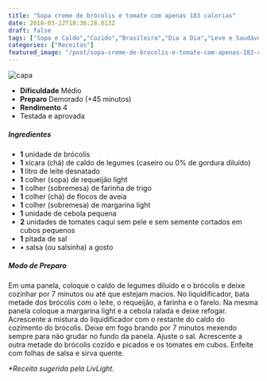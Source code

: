 ```yaml
---
title: "Sopa creme de brócolis e tomate com apenas 183 calorias"
date: 2018-03-22T18:30:28.013Z
draft: false
tags: ["Sopa e Caldo","Cozido","Brasileira","Dia a Dia","Leve e Saudável"]
categories: ["Receitas"]
featured_image: "/post/sopa-creme-de-brocolis-e-tomate-com-apenas-183-calorias.497f4264.jpg"
---
```


![capa](/post/sopa-creme-de-brocolis-e-tomate-com-apenas-183-calorias.497f4264.jpg)

*   **Dificuldade** Médio
*   **Preparo** Demorado (+45 minutos)
*   **Rendimento** 4
*   Testada e aprovada
    

##### Ingredientes

*   **1** unidade de brócolis
*   **1** xícara (chá) de caldo de legumes (caseiro ou 0% de gordura diluído)
*   **1** litro de leite desnatado
*   **1** colher (sopa) de requeijão light
*   **1** colher (sobremesa) de farinha de trigo
*   **1** colher (chá) de flocos de aveia
*   **1** colher (sobremesa) de margarina light
*   **1** unidade de cebola pequena
*   **2** unidades de tomates caqui sem pele e sem semente cortados em cubos pequenos
*   **1** pitada de sal
*   • salsa (ou salsinha) a gosto

##### Modo de Preparo

Em uma panela, coloque o caldo de legumes diluído e o brócolis e deixe cozinhar por 7 minutos ou até que estejam macios. No liquidificador, bata metade dos brócolis com o leite, o requeijão, a farinha e o farelo. Na mesma panela coloque a margarina light e a cebola ralada e deixe refogar. Acrescente a mistura do liquidificador com o restante do caldo do cozimento do brócolis. Deixe em fogo brando por 7 minutos mexendo sempre para não grudar no fundo da panela. Ajuste o sal. Acrescente a outra metade do brócolis cozido e picados e os tomates em cubos. Enfeite com folhas de salsa e sirva quente.

_*Receita sugerida pela LivLight._

